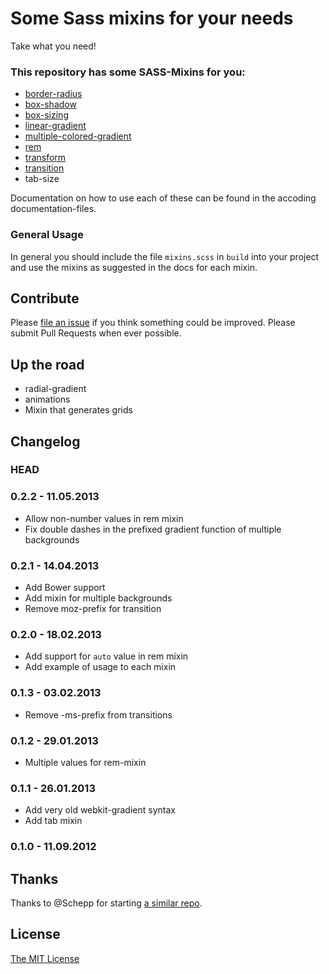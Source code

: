 # Some Sass mixins for your needs

Take what you need!

### This repository has some SASS-Mixins for you:

* [border-radius](docs/border-radius.md)
* [box-shadow](docs/box-shadow.md)
* [box-sizing](docs/box-sizing.md)
* [linear-gradient](docs/linear-gradient.md)
* [multiple-colored-gradient](docs/multiple-colored-gradient.md)
* [rem](docs/rem.md)
* [transform](docs/transform.md)
* [transition](docs/transition.md)
* tab-size

Documentation on how to use each of these can be found in the accoding
documentation-files.

### General Usage

In general you should include the file `mixins.scss` in `build` into your
project and use the mixins as suggested in the docs for each mixin.

## Contribute

Please [file an issue](issues) if you think something could be improved. Please
submit Pull Requests when ever possible.

## Up the road

* radial-gradient
* animations
* Mixin that generates grids


## Changelog

### HEAD

### 0.2.2 - 11.05.2013
* Allow non-number values in rem mixin
* Fix double dashes in the prefixed gradient function of multiple backgrounds

### 0.2.1 - 14.04.2013
* Add Bower support
* Add mixin for multiple backgrounds
* Remove moz-prefix for transition

### 0.2.0 - 18.02.2013
* Add support for `auto` value in rem mixin
* Add example of usage to each mixin

### 0.1.3 - 03.02.2013
* Remove -ms-prefix from transitions

### 0.1.2 - 29.01.2013
* Multiple values for rem-mixin

### 0.1.1 - 26.01.2013
* Add very old webkit-gradient syntax
* Add tab mixin

### 0.1.0 - 11.09.2012


## Thanks

Thanks to @Schepp for starting [a similar repo](https://github.com/Schepp/SASS-Mixins).

## License

[The MIT License](LICENSE.md)
